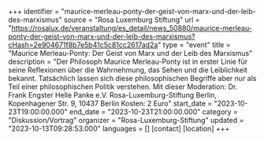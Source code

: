 +++
identifier = "maurice-merleau-ponty-der-geist-von-marx-und-der-leib-des-marxismus"
source = "Rosa Luxemburg Stiftung"
url = "https://rosalux.de/veranstaltung/es_detail/news_50880/maurice-merleau-ponty-der-geist-von-marx-und-der-leib-des-marxismus?cHash=2e904671f8b7e5b41c5c81cc2617ad2a"
type = "event"
title = "Maurice Merleau-Ponty: Der Geist von Marx und der Leib des Marxismus"
description = "Der Philosoph Maurice Merleau-Ponty ist in erster Linie für seine Reflexionen über die Wahrnehmung, das Sehen und die Leiblichkeit bekannt. Tatsächlich lassen sich diese philosophischen Begriffe aber nur als Teil einer philosophischen Politik verstehen. Mit dieser 
Moderation: Dr. Frank Engster
Helle Panke e.V.  Rosa-Luxemburg-Stiftung Berlin, Kopenhagener Str. 9, 10437 Berlin
Kosten: 2 Euro"
start_date = "2023-10-23T19:00:00.000"
end_date = "2023-10-23T21:00:00.000"
category = "Diskussion/Vortrag"
organizer = "Rosa-Luxemburg-Stiftung"
updated = "2023-10-13T09:28:53.000"
languages = []
[contact]
[location]
+++
